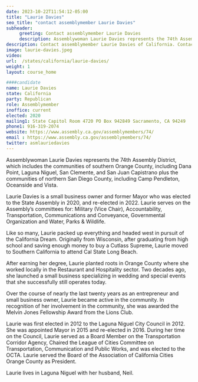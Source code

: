 ```yaml
---
date: 2023-10-22T11:54:12-05:00
title: "Laurie Davies"
seo_title: "contact assemblymember Laurie Davies"
subheader:
     greeting: Contact assemblymember Laurie Davies
     description: Assemblywoman Laurie Davies represents the 74th Assembly District, which includes the communities of southern Orange County, including Dana Point, Laguna Niguel, San Clemente, and San Juan Capistrano plus the communities of northern San Diego County, including Camp Pendleton, Oceanside and Vista.
description: Contact assemblymember Laurie Davies of California. Contact information for Laurie Davies includes email address, phone number, and mailing address.
image: laurie-davies.jpeg
video:
url:  /states/california/laurie-davies/
weight: 1
layout: course_home

####candidate
name: Laurie Davies
state: California
party: Republican
role: Assemblymember
inoffice: current
elected: 2020
mailing1: State Capitol Room 4720 PO Box 942849 Sacramento, CA 94249
phone1: 916-319-2074
website: https://www.assembly.ca.gov/assemblymembers/74/
email : https://www.assembly.ca.gov/assemblymembers/74/
twitter: asmlauriedavies
---
```


Assemblywoman Laurie Davies represents the 74th Assembly District, which includes the communities of southern Orange County, including Dana Point, Laguna Niguel, San Clemente, and San Juan Capistrano plus the communities of northern San Diego County, including Camp Pendleton, Oceanside and Vista.

Laurie Davies is a small business owner and former Mayor who was elected to the State Assembly in 2020, and re-elected in 2022.
Laurie serves on the Assembly’s committees for: Military (Vice Chair), Accountability, Transportation, Communications and Conveyance, Governmental Organization and Water, Parks & Wildlife.

Like so many, Laurie packed up everything and headed west in pursuit of the California Dream. Originally from Wisconsin, after graduating from high school and saving enough money to buy a Cutlass Supreme, Laurie moved to Southern California to attend Cal State Long Beach.

After earning her degree, Laurie planted roots in Orange County where she worked locally in the Restaurant and Hospitality sector. Two decades ago, she launched a small business specializing in wedding and special events that she successfully still operates today.

Over the course of nearly the last twenty years as an entrepreneur and small business owner, Laurie became active in the community. In recognition of her involvement in the community, she was awarded the Melvin Jones Fellowship Award from the Lions Club.

Laurie was first elected in 2012 to the Laguna Niguel City Council in 2012. She was appointed Mayor in 2015 and re-elected in 2016. During her time on the Council, Laurie served as a Board Member on the Transportation Corridor Agency, Chaired the League of Cities Committee on Transportation, Communication and Public Works, and was elected to the OCTA. Laurie served the Board of the Association of California Cities Orange County as President.

Laurie lives in Laguna Niguel with her husband, Neil.
